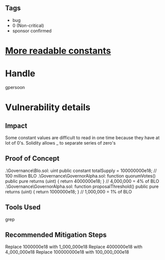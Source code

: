 ## Tags

- bug
- 0 (Non-critical)
- sponsor confirmed

# [More readable constants](https://github.com/code-423n4/2021-04-basedloans-findings/issues/8) 

# Handle

gpersoon


# Vulnerability details

## Impact
Some constant values are difficult to read in one time because they have at lot of 0's.
Solidity allows _ to separate series of zero's

## Proof of Concept
.\Governance\Blo.sol:    uint public constant totalSupply = 100000000e18; // 100 million BLO
.\Governance\GovernorAlpha.sol:    function quorumVotes() public pure returns (uint) { return 4000000e18; } // 4,000,000 = 4% of BLO
.\Governance\GovernorAlpha.sol:    function proposalThreshold() public pure returns (uint) { return 1000000e18; } // 1,000,000 = 1% of BLO

## Tools Used
grep

## Recommended Mitigation Steps
Replace   1000000e18 with    1_000_000e18 
Replace   4000000e18 with    4_000_000e18 
Replace 100000000e18 with  100_000_000e18 

